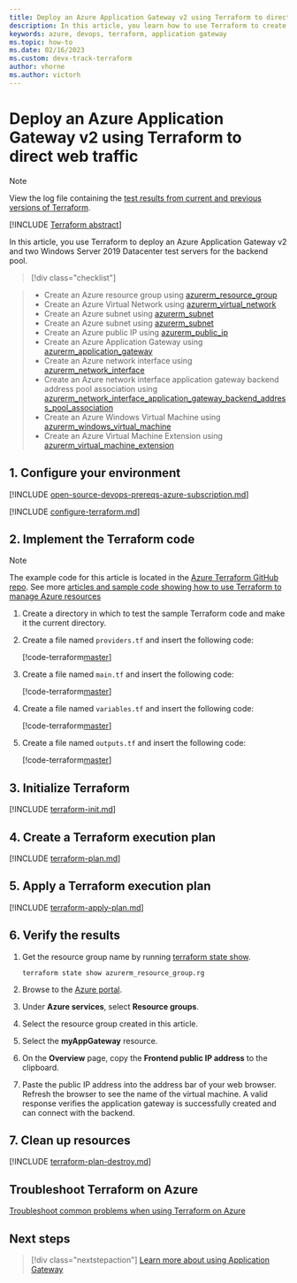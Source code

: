 ```yaml
---
title: Deploy an Azure Application Gateway v2 using Terraform to direct web traffic 
description: In this article, you learn how to use Terraform to create an Azure Application Gateway that directs web traffic to virtual machines in a backend pool.
keywords: azure, devops, terraform, application gateway
ms.topic: how-to
ms.date: 02/16/2023
ms.custom: devx-track-terraform
author: vhorne
ms.author: victorh
---
```


# Deploy an Azure Application Gateway v2 using Terraform to direct web traffic

> [!NOTE]
> View the log file containing the [test results from current and previous versions of Terraform](https://github.com/Azure/terraform/tree/master/quickstart/101-application-gateway/TestRecord.md).

[!INCLUDE [Terraform abstract](./includes/abstract.md)]

In this article, you use Terraform to deploy an Azure Application Gateway v2 and two Windows Server 2019 Datacenter test servers for the backend pool.

> [!div class="checklist"]

> * Create an Azure resource group using [azurerm_resource_group](https://registry.terraform.io/providers/hashicorp/azurerm/latest/docs/resources/resource_group)
> * Create an Azure Virtual Network using [azurerm_virtual_network](https://registry.terraform.io/providers/hashicorp/azurerm/latest/docs/resources/virtual_network)
> * Create an Azure subnet using [azurerm_subnet](https://registry.terraform.io/providers/hashicorp/azurerm/latest/docs/resources/subnet)
> * Create an Azure subnet using [azurerm_subnet](https://registry.terraform.io/providers/hashicorp/azurerm/latest/docs/resources/subnet)
> * Create an Azure public IP using [azurerm_public_ip](https://registry.terraform.io/providers/hashicorp/azurerm/latest/docs/resources/public_ip)
> * Create an Azure Application Gateway using [azurerm_application_gateway](https://registry.terraform.io/providers/hashicorp/azurerm/latest/docs/resources/application_gateway)
> * Create an Azure network interface using [azurerm_network_interface](https://registry.terraform.io/providers/hashicorp/azurerm/latest/docs/resources/azurerm_network_interface)
> * Create an Azure network interface application gateway backend address pool association using [azurerm_network_interface_application_gateway_backend_address_pool_association](https://registry.terraform.io/providers/hashicorp/azurerm/latest/docs/resources/azurerm_network_interface_application_gateway_backend_address_pool_association)
> * Create an Azure Windows Virtual Machine using [azurerm_windows_virtual_machine](https://registry.terraform.io/providers/hashicorp/azurerm/latest/docs/resources/azurerm_windows_virtual_machine)
> * Create an Azure Virtual Machine Extension using [azurerm_virtual_machine_extension](https://registry.terraform.io/providers/hashicorp/azurerm/latest/docs/resources/azurerm_virtual_machine_extension)

## 1. Configure your environment

[!INCLUDE [open-source-devops-prereqs-azure-subscription.md](../includes/open-source-devops-prereqs-azure-subscription.md)]

[!INCLUDE [configure-terraform.md](includes/configure-terraform.md)]

## 2. Implement the Terraform code

> [!NOTE]
> The example code for this article is located in the [Azure Terraform GitHub repo](https://github.com/Azure/terraform/tree/master/quickstart/101-application-gateway). See more [articles and sample code showing how to use Terraform to manage Azure resources](/azure/terraform)

1. Create a directory in which to test the sample Terraform code and make it the current directory.

1. Create a file named `providers.tf` and insert the following code:

    [!code-terraform[master](~/terraform_samples/quickstart/101-application-gateway/providers.tf)]

1. Create a file named `main.tf` and insert the following code:

    [!code-terraform[master](~/terraform_samples/quickstart/101-application-gateway/main.tf)]

1. Create a file named `variables.tf` and insert the following code:

    [!code-terraform[master](~/terraform_samples/quickstart/101-application-gateway/variables.tf)]

1. Create a file named `outputs.tf` and insert the following code:

    [!code-terraform[master](~/terraform_samples/quickstart/101-application-gateway/outputs.tf)]

## 3. Initialize Terraform

[!INCLUDE [terraform-init.md](includes/terraform-init.md)]

## 4. Create a Terraform execution plan

[!INCLUDE [terraform-plan.md](includes/terraform-plan.md)]

## 5. Apply a Terraform execution plan

[!INCLUDE [terraform-apply-plan.md](includes/terraform-apply-plan.md)]

## 6. Verify the results

1. Get the resource group name by running [terraform state show](https://developer.hashicorp.com/terraform/cli/commands/state/show).

    ```console
    terraform state show azurerm_resource_group.rg
    ```

1. Browse to the [Azure portal](https://portal.azure.com).

1. Under **Azure services**, select **Resource groups**.

1. Select the resource group created in this article.

1. Select the **myAppGateway** resource.

1. On the **Overview** page, copy the **Frontend public IP address** to the clipboard.

1. Paste the public IP address into the address bar of your web browser. Refresh the browser to see the name of the virtual machine. A valid response verifies the application gateway is successfully created and can connect with the backend.

## 7. Clean up resources

[!INCLUDE [terraform-plan-destroy.md](includes/terraform-plan-destroy.md)]

## Troubleshoot Terraform on Azure

[Troubleshoot common problems when using Terraform on Azure](troubleshoot.md)

## Next steps

> [!div class="nextstepaction"]
> [Learn more about using Application Gateway](/azure/application-gateway/overview)
